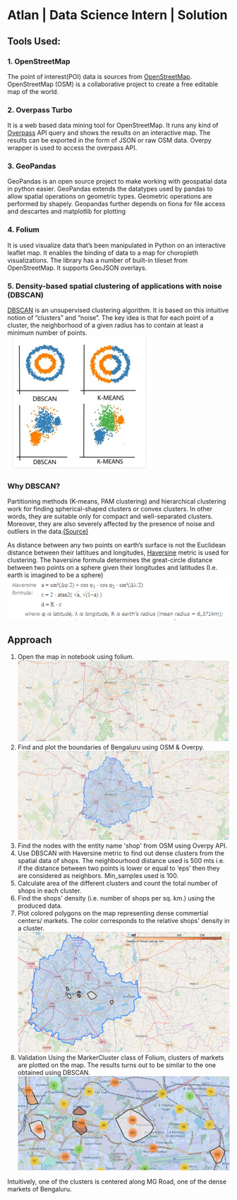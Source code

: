 # **Atlan | Data Science Intern | Solution**
## **Tools Used:**
### **1. OpenStreetMap**
The point of interest(POI) data is sources from [OpenStreetMap](https://www.openstreetmap.org/#map=11/12.9895/77.6184). OpenStreetMap (OSM) is a collaborative project to create a free editable map of the world. 
### **2. Overpass Turbo**
It is a web based data mining tool for OpenStreetMap. It runs any kind of [Overpass](https://overpass-turbo.eu) API query and shows the results on an interactive map. The results can be exported in the form of JSON or raw OSM data. Overpy wrapper is used to access the overpass API.
### **3. GeoPandas**
GeoPandas is an open source project to make working with geospatial data in python easier. GeoPandas extends the datatypes used by pandas to allow spatial operations on geometric types. Geometric operations are performed by shapely. Geopandas further depends on fiona for file access and descartes and matplotlib for plotting
### **4. Folium**
It is used visualize data that’s been manipulated in Python on an interactive leaflet map. It enables the binding of data to a map for choropleth visualizations. The library has a number of built-in tileset from OpenStreetMap. It supports GeoJSON overlays.
### **5. Density-based spatial clustering of applications with noise (DBSCAN)**
[DBSCAN](https://www.geeksforgeeks.org/dbscan-clustering-in-ml-density-based-clustering/) is an unsupervised clustering algorithm. It is based on this intuitive notion of “clusters” and “noise”. The key idea is that for each point of a cluster, the neighborhood of a given radius has to contain at least a minimum number of points.
![DBSCAN Vs. K-Means](pictures/dbscan.PNG)

### Why DBSCAN?
Partitioning methods (K-means, PAM clustering) and hierarchical clustering work for finding spherical-shaped clusters or convex clusters. In other words, they are suitable only for compact and well-separated clusters. Moreover, they are also severely affected by the presence of noise and outliers in the data.[(Source)](https://www.geeksforgeeks.org/dbscan-clustering-in-ml-density-based-clustering/)


As distance between any two points on earth’s surface is not the Euclidean distance between their lattitues and longitudes, [Haversine](https://www.movable-type.co.uk/scripts/latlong.html) metric is used for clustering. The haversine formula determines the great-circle distance between two points on a sphere given their longitudes and latitudes (I.e. earth is imagined to be a sphere)
![Haversine](pictures/hav.PNG)

## **Approach**
1. Open the map in notebook using folium.
![Map_](pictures/v4.PNG)
2. Find and plot the boundaries of Bengaluru using OSM & Overpy.
![Map](pictures/v5.PNG)
3. Find the nodes with the entity name 'shop' from OSM using Overpy API.
4. Use DBSCAN with Haversine metric to find out dense clusters from the spatial data of shops. The neighbourhood distance used is 500 mts i.e.  if the distance between two points is lower or equal to ‘eps’ then they are considered as neighbors. Min_samples used is 100.
5. Calculate area of the different clusters and count the total number of shops in each cluster.
6. Find the shops' density (i.e. number of shops per sq. km.) using the produced data.
7. Plot colored polygons on the map representing dense commertial centers/ markets. The color corresponds to the relative shops' density in a cluster.
![Map](pictures/v2.PNG)
8. Validation
Using the MarkerCluster class of Folium, clusters of markets are plotted on the map. The results turns out to be similar to the one obtained using DBSCAN.
![Map](pictures/v1.PNG)

Intuitively, one of the clusters is centered along MG Road, one of the dense markets of Bengaluru.


